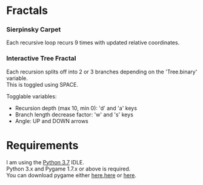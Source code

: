 # Fractals

### Sierpinsky Carpet
Each recursive loop recurs 9 times with updated relative coordinates.

### Interactive Tree Fractal
Each recursion splits off into 2 or 3 branches depending on the 'Tree.binary' variable.\
This is toggled using SPACE.

Togglable variables:
- Recursion depth (max 10, min 0): 'd' and 'a' keys
- Branch length decrease factor: 'w' and 's' keys
- Angle: UP and DOWN arrows

# Requirements
I am using the [Python 3.7](https://www.python.org/downloads/release/python-370/) IDLE.\
Python 3.x and Pygame 1.7.x or above is required.\
You can download pygame either [here](https://www.pygame.org/download.shtml),[here](https://bitbucket.org/pygame/pygame/downloads/) or [here](https://www.lfd.uci.edu/~gohlke/pythonlibs/#pygame).
